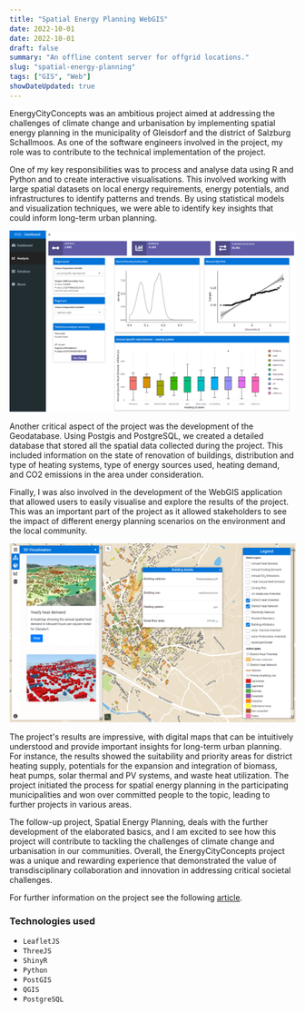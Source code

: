 ```yaml
---
title: "Spatial Energy Planning WebGIS"
date: 2022-10-01
date: 2022-10-01
draft: false
summary: "An offline content server for offgrid locations."
slug: "spatial-energy-planning"
tags: ["GIS", "Web"]
showDateUpdated: true
---
```


EnergyCityConcepts was an ambitious project aimed at addressing the challenges of climate change and urbanisation by implementing spatial energy planning in the municipality of Gleisdorf and the district of Salzburg Schallmoos. As one of the software engineers involved in the project, my role was to contribute to the technical implementation of the project.

One of my key responsibilities was to process and analyse data using R and Python and to create interactive visualisations. This involved working with large spatial datasets on local energy requirements, energy potentials, and infrastructures to identify patterns and trends. By using statistical models and visualization techniques, we were able to identify key insights that could inform long-term urban planning.

![](dashboard.png)

Another critical aspect of the project was the development of the Geodatabase. Using Postgis and PostgreSQL, we created a detailed database that stored all the spatial data collected during the project. This included information on the state of renovation of buildings, distribution and type of heating systems, type of energy sources used, heating demand, and CO2 emissions in the area under consideration.

Finally, I was also involved in the development of the WebGIS application that allowed users to easily visualise and explore the results of the project. This was an important part of the project as it allowed stakeholders to see the impact of different energy planning scenarios on the environment and the local community.

![](webgis.png)


The project's results are impressive, with digital maps that can be intuitively understood and provide important insights for long-term urban planning. For instance, the results showed the suitability and priority areas for district heating supply, potentials for the expansion and integration of biomass, heat pumps, solar thermal and PV systems, and waste heat utilization. The project initiated the process for spatial energy planning in the participating municipalities and won over committed people to the topic, leading to further projects in various areas.

The follow-up project, Spatial Energy Planning, deals with the further development of the elaborated basics, and I am excited to see how this project will contribute to tackling the challenges of climate change and urbanisation in our communities. Overall, the EnergyCityConcepts project was a unique and rewarding experience that demonstrated the value of transdisciplinary collaboration and innovation in addressing critical societal challenges.

For further information on the project see the following [article](https://nachhaltigwirtschaften.at/en/sdz/projects/ecc-energy-city-concepts.php).

### Technologies used

- `LeafletJS`
- `ThreeJS`
- `ShinyR`
- `Python`
- `PostGIS`
- `QGIS`
- `PostgreSQL`